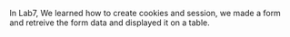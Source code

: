 In Lab7, 
We learned how to create cookies and session,
we made a form and retreive the form data and displayed it on a table.
